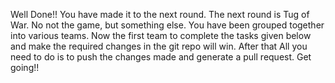 Well Done!! You have made it to the next round.
The next round is Tug of War. No not the game, but something else.
You have been grouped together into various teams. Now the first team to complete the tasks given below and make the required changes in the git repo will win. After that All you need to do is to push the changes made and generate a pull request.
Get going!!
